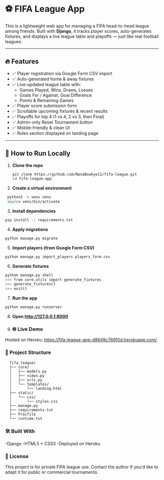 # ⚽ FIFA League App

This is a lightweight web app for managing a FIFA head-to-head league among friends. Built with **Django**, it tracks player scores, auto-generates fixtures, and displays a live league table and playoffs — just like real football leagues.

---

## 🔥 Features

- ✅ Player registration via Google Form CSV import  
- ✅ Auto-generated home & away fixtures  
- ✅ Live-updated league table with:
  - Games Played, Wins, Draws, Losses  
  - Goals For / Against, Goal Difference  
  - Points & Remaining Games  
- ✅ Player score submission form  
- ✅ Scrollable upcoming fixtures & recent results  
- ✅ Playoffs for top 4 (1 vs 4, 2 vs 3, then Final)  
- ✅ Admin-only Reset Tournament button  
- ✅ Mobile-friendly & clean UI  
- ✅ Rules section displayed on landing page  

---

## 🚀 How to Run Locally

1. **Clone the repo**  
   ```bash
   git clone https://github.com/NanaBoakye11/fifa-league.git
   cd fifa-league-app
   ```
   
2. **Create a virtual environment**
 ```bash
  python3 -m venv venv
  source venv/bin/activate
  ```

3. **Install dependencies**
```bash
pip install -r requirements.txt
```
   
4. **Apply migrations**
```bash
python manage.py migrate
```
   
5. **Import players (from Google Form CSV)**
```bash
python manage.py import_players players_form.csv
```

6. **Generate fixtures**
```bash
python manage.py shell
>>> from core.utils import generate_fixtures
>>> generate_fixtures()
>>> exit()
```
    
7. **Run the app**
```bash
python manage.py runserver
```

8. **Open http://127.0.0.1:8000**

9. ### **🌐 Live Demo**
Hosted on Heroku:
https://fifa-league-app-d8649c766f0d.herokuapp.com/

### **📂 Project Structure**
```text
  fifa_league/
  ├── core/
  │   ├── models.py
  │   ├── views.py
  │   ├── urls.py
  │   └── templates/
  │       └── landing.html
  ├── static/
  │   └── css/
  │       └── styles.css
  ├── manage.py
  ├── requirements.txt
  ├── Procfile
  └── runtime.txt
```

### **🛠 Built With**
-Django
-HTML5 + CSS3
-Deployed on Heroku

### **📜 License**
This project is for private FIFA league use. Contact the author if you'd like to adapt it for public or commercial tournaments.
